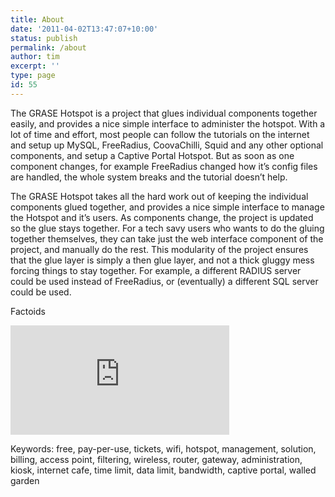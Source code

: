 ```yaml
---
title: About
date: '2011-04-02T13:47:07+10:00'
status: publish
permalink: /about
author: tim
excerpt: ''
type: page
id: 55
---
```

The GRASE Hotspot is a project that glues individual components together easily, and provides a nice simple interface to administer the hotspot. With a lot of time and effort, most people can follow the tutorials on the internet and setup up MySQL, FreeRadius, CoovaChilli, Squid and any other optional components, and setup a Captive Portal Hotspot. But as soon as one component changes, for example FreeRadius changed how it’s config files are handled, the whole system breaks and the tutorial doesn’t help.

The GRASE Hotspot takes all the hard work out of keeping the individual components glued together, and provides a nice simple interface to manage the Hotspot and it’s users. As components change, the project is updated so the glue stays together. For a tech savy users who wants to do the gluing together themselves, they can take just the web interface component of the project, and manually do the rest. This modularity of the project ensures that the glue layer is simply a then glue layer, and not a thick gluggy mess forcing things to stay together. For example, a different RADIUS server could be used instead of FreeRadius, or (eventually) a different SQL server could be used.

Factoids  
<iframe src='https://www.openhub.net/p/grase/widgets/project_factoids' scrolling='no' marginHeight='0' marginWidth='0' style='height: 175px; width: 350px; border: none'></iframe>

Keywords: free, pay-per-use, tickets, wifi, hotspot, management, solution, billing, access point, filtering, wireless, router, gateway, administration, kiosk, internet cafe, time limit, data limit, bandwidth, captive portal, walled garden
